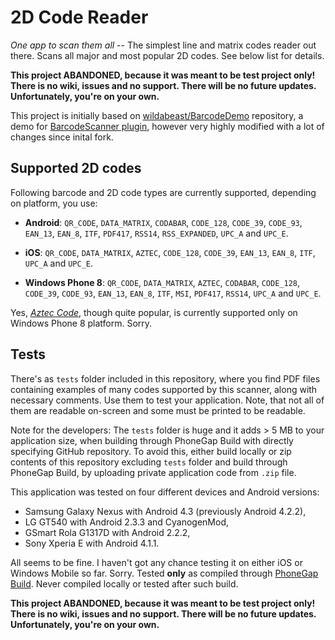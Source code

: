 # 2D Code Reader

_One app to scan them all_ -- The simplest line and matrix codes reader out there. Scans all major and most popular 2D codes. See below list for details.

**This project ABANDONED, because it was meant to be test project only! There is no wiki, issues and no support. There will be no future updates. Unfortunately, you're on your own.**

This project is initially based on [wildabeast/BarcodeDemo](https://github.com/wildabeast/BarcodeDemo) repository, a demo for [BarcodeScanner plugin](https://github.com/wildabeast/BarcodeScanner), however very highly modified with a lot of changes since inital fork.

## Supported 2D codes

Following barcode and 2D code types are currently supported, depending on platform, you use:

- **Android**: `QR_CODE`, `DATA_MATRIX`, `CODABAR`, `CODE_128`, `CODE_39`, `CODE_93`, `EAN_13`, `EAN_8`, `ITF`, `PDF417`, `RSS14`, `RSS_EXPANDED`, `UPC_A` and `UPC_E`.

- **iOS**: `QR_CODE`, `DATA_MATRIX`, `AZTEC`, `CODE_128`, `CODE_39`, `EAN_13`, `EAN_8`, `ITF`, `UPC_A` and `UPC_E`.

- **Windows Phone 8**: `QR_CODE`, `DATA_MATRIX`, `AZTEC`, `CODABAR`, `CODE_128`, `CODE_39`, `CODE_93`, `EAN_13`, `EAN_8`, `ITF`, `MSI`, `PDF417`, `RSS14`, `UPC_A` and `UPC_E`.

Yes, [_Aztec Code_](http://en.wikipedia.org/wiki/Aztec_Code), though quite popular, is currently supported only on Windows Phone 8 platform. Sorry.

## Tests

There's as `tests` folder included in this repository, where you find PDF files containing examples of many codes supported by this scanner, along with necessary comments. Use them to test your application. Note, that not all of them are readable on-screen and some must be printed to be readable.

Note for the developers: The `tests` folder is huge and it adds > 5 MB to your application size, when building through PhoneGap Build with directly specifying GitHub repository. To avoid this, either build locally or zip contents of this repository excluding `tests` folder and build through PhoneGap Build, by uploading private application code from `.zip` file.

This application was tested on four different devices and Android versions:

- Samsung Galaxy Nexus with Android 4.3 (previously Android 4.2.2),
- LG GT540 with Android 2.3.3 and CyanogenMod, 
- GSmart Rola G1317D with Android 2.2.2,
- Sony Xperia E with Android 4.1.1.

All seems to be fine. I haven't got any chance testing it on either iOS or Windows Mobile so far. Sorry. Tested **only** as compiled through [PhoneGap Build](http://build.phonegap.com). Never compiled locally or tested after such build.

**This project ABANDONED, because it was meant to be test project only! There is no wiki, issues and no support. There will be no future updates. Unfortunately, you're on your own.**
